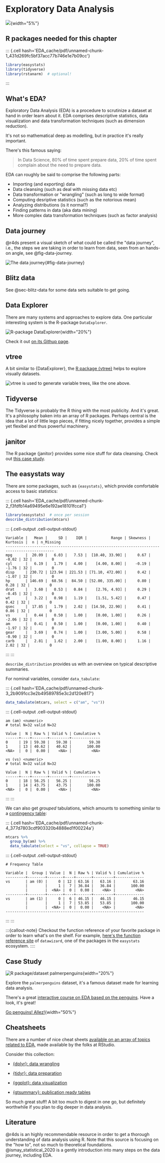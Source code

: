 # Exploratory Data Analysis

![](img/stern.png){width="5%"}



## R packages needed for this chapter


::: {.cell hash='EDA_cache/pdf/unnamed-chunk-1_431d269fc5bf37acc77b746e1e7b09cc'}

```{.r .cell-code}
library(easystats)
library(tidyverse)
library(rstanarm)  # optional!
```
:::




## What's EDA?


Exploratory Data Analysis (EDA) is a procedure to scrutinize a dataset at hand in order learn about it. EDA comprises descriptive statistics, data visualization and data transformation techniques (such as dimension reduction).

It's not so mathematical deep as modelling, but in practice it's really important.

There's this famous saying:

> In Data Science, 80% of time spent prepare data, 20% of time spent complain about the need to prepare data.

EDA can roughly be said to comprise the following parts:

-   Importing (and exporting) data
-   Data cleansing (such as deal with missing data etc)
-   Data transformation or "wrangling" (such as long to wide format)
-   Computing desriptive statistics (such as the notorious mean)
-   Analyzing distributions (is it normal?)
-   Finding patterns in data (aka data mining)
-   More complex data transformation techniques (such as factor analysis)




## Data journey

@r4ds present a visual sketch of what could be called the "data journey",
i.e., the steps we are taking in order to learn from data, seen from an hands-on angle,
see @fig-data-journey.

![The data journey](img/data-journey.png){#fig-data-journey}


## Blitz data


See @sec-blitz-data for some data sets suitable to get going.


## Data Explorer

There are many systems and approaches to explore data. One particular interesting system is the R-package `DataExplorer`.

![R-package DataExplorer](img/dataexplorer-logo.png){width="20%"}

Check it out [on its Githup page](http://boxuancui.github.io/DataExplorer/).

## vtree

A bit similar to {DataExplorer}, the [R package {vtree}](https://nbarrowman.github.io/vtree) helps to explore visually datasets.

![vtree is used to generate variable trees, like the one above.](img/vtree-vertical.png)

## Tidyverse

The Tidyverse is probably the R thing with the most publicity. And it's great. It's a philosophy baken into an array of R packages. Perhaps central is the idea that a lot of little lego pieces, if fitting nicely together, provides a simple yet flexibel and thus powerful machinery.

## janitor

The R package {janitor} provides some nice stuff for data cleansing. Check out [this case study](https://www.exploringdata.org/post/how-to-clean-data-janitor-package/).


## The easystats way

There are some packages, such as `{easystats}`, which provide comfortable access to basic statistics:


::: {.cell hash='EDA_cache/pdf/unnamed-chunk-2_f3fdfb14a69495e6e192ae18101fcca1'}

```{.r .cell-code}
library(easystats)  # once per session
describe_distribution(mtcars)
```

::: {.cell-output .cell-output-stdout}
```
Variable |   Mean |     SD |    IQR |           Range | Skewness | Kurtosis |  n | n_Missing
--------------------------------------------------------------------------------------------
mpg      |  20.09 |   6.03 |   7.53 |  [10.40, 33.90] |     0.67 |    -0.02 | 32 |         0
cyl      |   6.19 |   1.79 |   4.00 |    [4.00, 8.00] |    -0.19 |    -1.76 | 32 |         0
disp     | 230.72 | 123.94 | 221.53 | [71.10, 472.00] |     0.42 |    -1.07 | 32 |         0
hp       | 146.69 |  68.56 |  84.50 | [52.00, 335.00] |     0.80 |     0.28 | 32 |         0
drat     |   3.60 |   0.53 |   0.84 |    [2.76, 4.93] |     0.29 |    -0.45 | 32 |         0
wt       |   3.22 |   0.98 |   1.19 |    [1.51, 5.42] |     0.47 |     0.42 | 32 |         0
qsec     |  17.85 |   1.79 |   2.02 |  [14.50, 22.90] |     0.41 |     0.86 | 32 |         0
vs       |   0.44 |   0.50 |   1.00 |    [0.00, 1.00] |     0.26 |    -2.06 | 32 |         0
am       |   0.41 |   0.50 |   1.00 |    [0.00, 1.00] |     0.40 |    -1.97 | 32 |         0
gear     |   3.69 |   0.74 |   1.00 |    [3.00, 5.00] |     0.58 |    -0.90 | 32 |         0
carb     |   2.81 |   1.62 |   2.00 |    [1.00, 8.00] |     1.16 |     2.02 | 32 |         0
```
:::
:::



`describe_distribution` provides us with an overview on typical descriptive summaries.


For nominal variables, consider `data_tabulate`:


::: {.cell hash='EDA_cache/pdf/unnamed-chunk-3_2b9091cc3e2b49589785e3c2d120e817'}

```{.r .cell-code}
data_tabulate(mtcars, select = c("am", "vs"))
```

::: {.cell-output .cell-output-stdout}
```
am (am) <numeric>
# total N=32 valid N=32

Value |  N | Raw % | Valid % | Cumulative %
------+----+-------+---------+-------------
0     | 19 | 59.38 |   59.38 |        59.38
1     | 13 | 40.62 |   40.62 |       100.00
<NA>  |  0 |  0.00 |    <NA> |         <NA>

vs (vs) <numeric>
# total N=32 valid N=32

Value |  N | Raw % | Valid % | Cumulative %
------+----+-------+---------+-------------
0     | 18 | 56.25 |   56.25 |        56.25
1     | 14 | 43.75 |   43.75 |       100.00
<NA>  |  0 |  0.00 |    <NA> |         <NA>
```
:::
:::



We can also get *grouped* tabulations,
which amounts to something similar to a [contingency table](https://en.wikipedia.org/wiki/Contingency_table):



::: {.cell hash='EDA_cache/pdf/unnamed-chunk-4_377d7803cdf903320b4888ed1f00224a'}

```{.r .cell-code}
mtcars %>% 
  group_by(am) %>% 
  data_tabulate(select = "vs", collapse = TRUE)
```

::: {.cell-output .cell-output-stdout}
```
# Frequency Table

Variable |  Group | Value |  N | Raw % | Valid % | Cumulative %
---------+--------+-------+----+-------+---------+-------------
vs       | am (0) |     0 | 12 | 63.16 |   63.16 |        63.16
         |        |     1 |  7 | 36.84 |   36.84 |       100.00
         |        |  <NA> |  0 |  0.00 |    <NA> |         <NA>
---------+--------+-------+----+-------+---------+-------------
vs       | am (1) |     0 |  6 | 46.15 |   46.15 |        46.15
         |        |     1 |  7 | 53.85 |   53.85 |       100.00
         |        |  <NA> |  0 |  0.00 |    <NA> |         <NA>
---------------------------------------------------------------
```
:::
:::





:::{callout-note}
Checkout the function reference of your favorite package in order to learn what's on the shelf.
For example, [here's the function reference site](https://easystats.github.io/datawizard/reference/index.html) of `datawizard`, one of the packages in the `easystats` ecosystem.
::::

## Case Study

![R package/dataset palmerpenguins](img/palmerpenguins-logo.png){width="20%"}

Explore the `palmerpenguins` dataset, it's a famous dataset made for learning data analysis.

There's a great [interactive course on EDA based on the penguins](https://allisonhorst.shinyapps.io/dplyr-learnr/#section-welcome). Have a look, it's great!




[Go penguins! Allez!](https://media.giphy.com/media/3og0IO5z8Rd30ktV6g/giphy.gif){width="50%"}

## Cheatsheets

There are a number of nice cheat sheets [available on an array of topics related to EDA](https://www.rstudio.com/resources/cheatsheets/), made available by the folks at RStudio.


Consider this collection:

- [{dplyr}: data wrangling](https://raw.githubusercontent.com/rstudio/cheatsheets/main/pngs/data-transformation.png)

- [{tidyr}: data preparation](https://raw.githubusercontent.com/rstudio/cheatsheets/main/pngs/tidyr.png)

- [{ggplot}: data visualization](https://raw.githubusercontent.com/rstudio/cheatsheets/main/pngs/data-visualization.png)

- [{gtsummary}: publication ready tables](https://raw.githubusercontent.com/rstudio/cheatsheets/main/pngs/gtsummary.png)


So much great stuff! A bit too much to digest in one go, 
but definitely worthwhile if you plan to dig deeper in data analysis.



## Literature

@r4ds is an highly recommendable resource in order to get a thorough understanding of data analysis using R. Note that this source is focusing on the "how to", not so much to theoretical foundations.
@ismay_statistical_2020 is a gently introduction into many steps on the data journey, including EDA.

